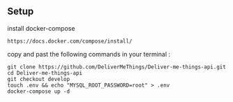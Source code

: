 ## Setup

<dl>
  <dt>install docker-compose</dt>

    https://docs.docker.com/compose/install/
       
  <dt>copy and past the following commands in your terminal :</dt>

    git clone https://github.com/DeliverMeThings/Deliver-me-things-api.git
    cd Deliver-me-things-api
    git checkout develop
    touch .env && echo "MYSQL_ROOT_PASSWORD=root" > .env
    docker-compose up -d

</dl>
